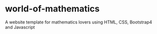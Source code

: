 # world-of-mathematics
A website template for mathematics lovers using HTML, CSS, Bootstrap4 and Javascript
